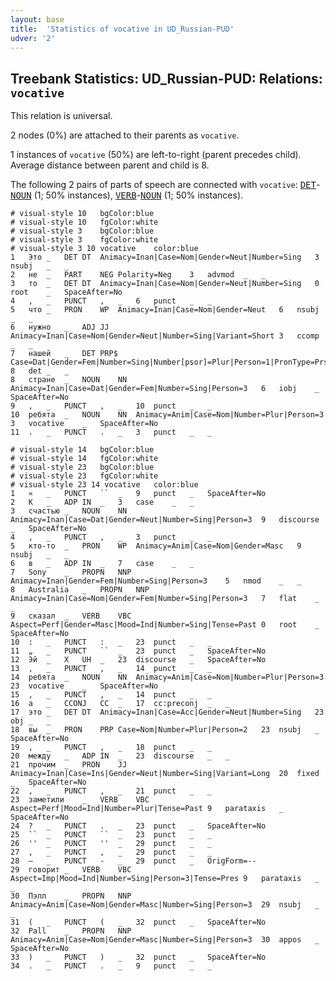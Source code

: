 ```yaml
---
layout: base
title:  'Statistics of vocative in UD_Russian-PUD'
udver: '2'
---
```


## Treebank Statistics: UD_Russian-PUD: Relations: `vocative`

This relation is universal.

2 nodes (0%) are attached to their parents as `vocative`.

1 instances of `vocative` (50%) are left-to-right (parent precedes child).
Average distance between parent and child is 8.

The following 2 pairs of parts of speech are connected with `vocative`: <tt><a href="ru_pud-pos-DET.html">DET</a></tt>-<tt><a href="ru_pud-pos-NOUN.html">NOUN</a></tt> (1; 50% instances), <tt><a href="ru_pud-pos-VERB.html">VERB</a></tt>-<tt><a href="ru_pud-pos-NOUN.html">NOUN</a></tt> (1; 50% instances).


~~~ conllu
# visual-style 10	bgColor:blue
# visual-style 10	fgColor:white
# visual-style 3	bgColor:blue
# visual-style 3	fgColor:white
# visual-style 3 10 vocative	color:blue
1	Это	_	DET	DT	Animacy=Inan|Case=Nom|Gender=Neut|Number=Sing	3	nsubj	_	_
2	не	_	PART	NEG	Polarity=Neg	3	advmod	_	_
3	то	_	DET	DT	Animacy=Inan|Case=Nom|Gender=Neut|Number=Sing	0	root	_	SpaceAfter=No
4	,	_	PUNCT	,	_	6	punct	_	_
5	что	_	PRON	WP	Animacy=Inan|Case=Nom|Gender=Neut	6	nsubj	_	_
6	нужно	_	ADJ	JJ	Animacy=Inan|Case=Nom|Gender=Neut|Number=Sing|Variant=Short	3	ccomp	_	_
7	нашей	_	DET	PRP$	Case=Dat|Gender=Fem|Number=Sing|Number[psor]=Plur|Person=1|PronType=Prs	8	det	_	_
8	стране	_	NOUN	NN	Animacy=Inan|Case=Dat|Gender=Fem|Number=Sing|Person=3	6	iobj	_	SpaceAfter=No
9	,	_	PUNCT	,	_	10	punct	_	_
10	ребята	_	NOUN	NN	Animacy=Anim|Case=Nom|Number=Plur|Person=3	3	vocative	_	SpaceAfter=No
11	.	_	PUNCT	.	_	3	punct	_	_

~~~


~~~ conllu
# visual-style 14	bgColor:blue
# visual-style 14	fgColor:white
# visual-style 23	bgColor:blue
# visual-style 23	fgColor:white
# visual-style 23 14 vocative	color:blue
1	«	_	PUNCT	``	_	9	punct	_	SpaceAfter=No
2	К	_	ADP	IN	_	3	case	_	_
3	счастью	_	NOUN	NN	Animacy=Inan|Case=Dat|Gender=Neut|Number=Sing|Person=3	9	discourse	_	SpaceAfter=No
4	,	_	PUNCT	,	_	3	punct	_	_
5	кто-то	_	PRON	WP	Animacy=Anim|Case=Nom|Gender=Masc	9	nsubj	_	_
6	в	_	ADP	IN	_	7	case	_	_
7	Sony	_	PROPN	NNP	Animacy=Inan|Gender=Fem|Number=Sing|Person=3	5	nmod	_	_
8	Australia	_	PROPN	NNP	Animacy=Inan|Case=Nom|Gender=Fem|Number=Sing|Person=3	7	flat	_	_
9	сказал	_	VERB	VBC	Aspect=Perf|Gender=Masc|Mood=Ind|Number=Sing|Tense=Past	0	root	_	SpaceAfter=No
10	:	_	PUNCT	:	_	23	punct	_	_
11	„	_	PUNCT	``	_	23	punct	_	SpaceAfter=No
12	Эй	_	X	UH	_	23	discourse	_	SpaceAfter=No
13	,	_	PUNCT	,	_	14	punct	_	_
14	ребята	_	NOUN	NN	Animacy=Anim|Case=Nom|Number=Plur|Person=3	23	vocative	_	SpaceAfter=No
15	,	_	PUNCT	,	_	14	punct	_	_
16	а	_	CCONJ	CC	_	17	cc:preconj	_	_
17	это	_	DET	DT	Animacy=Inan|Case=Acc|Gender=Neut|Number=Sing	23	obj	_	_
18	вы	_	PRON	PRP	Case=Nom|Number=Plur|Person=2	23	nsubj	_	SpaceAfter=No
19	,	_	PUNCT	,	_	18	punct	_	_
20	между	_	ADP	IN	_	23	discourse	_	_
21	прочим	_	PRON	JJ	Animacy=Inan|Case=Ins|Gender=Neut|Number=Sing|Variant=Long	20	fixed	_	SpaceAfter=No
22	,	_	PUNCT	,	_	21	punct	_	_
23	заметили	_	VERB	VBC	Aspect=Perf|Mood=Ind|Number=Plur|Tense=Past	9	parataxis	_	SpaceAfter=No
24	?	_	PUNCT	.	_	23	punct	_	SpaceAfter=No
25	``	_	PUNCT	``	_	23	punct	_	_
26	''	_	PUNCT	''	_	29	punct	_	_
27	,	_	PUNCT	,	_	29	punct	_	_
28	—	_	PUNCT	-	_	29	punct	_	OrigForm=--
29	говорит	_	VERB	VBC	Aspect=Imp|Mood=Ind|Number=Sing|Person=3|Tense=Pres	9	parataxis	_	_
30	Пэлл	_	PROPN	NNP	Animacy=Anim|Case=Nom|Gender=Masc|Number=Sing|Person=3	29	nsubj	_	_
31	(	_	PUNCT	(	_	32	punct	_	SpaceAfter=No
32	Pall	_	PROPN	NNP	Animacy=Anim|Case=Nom|Gender=Masc|Number=Sing|Person=3	30	appos	_	SpaceAfter=No
33	)	_	PUNCT	)	_	32	punct	_	SpaceAfter=No
34	.	_	PUNCT	.	_	9	punct	_	_

~~~


